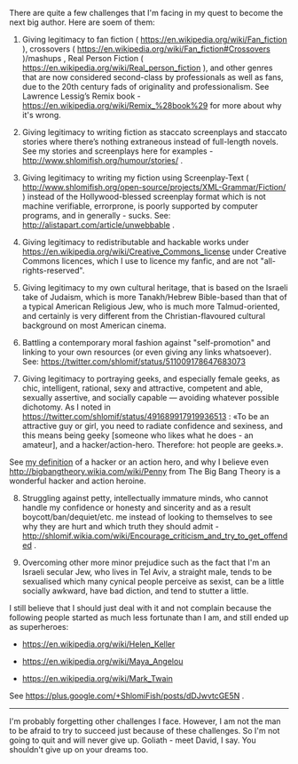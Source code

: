 There are quite a few challenges that I'm facing in my quest to become the next big author.
Here are soem of them:

1) Giving legitimacy to fan fiction ( https://en.wikipedia.org/wiki/Fan_fiction ),
crossovers ( https://en.wikipedia.org/wiki/Fan_fiction#Crossovers )/mashups , Real
Person Fiction ( https://en.wikipedia.org/wiki/Real_person_fiction ), and other genres that
are now considered second-class by professionals as well as fans, due to the 20th
century fads of originality and professionalism. See Lawrence Lessig’s Remix book -
https://en.wikipedia.org/wiki/Remix_%28book%29 for more about why it's wrong.

2) Giving legitimacy to writing fiction as staccato screenplays and staccato
stories where there’s nothing extraneous instead of full-length novels. See
my stories and screenplays here for examples -
http://www.shlomifish.org/humour/stories/ .

3) Giving legitimacy to writing my fiction using Screenplay-Text (
http://www.shlomifish.org/open-source/projects/XML-Grammar/Fiction/ ) instead of
the Hollywood-blessed screenplay format which is not machine verifiable,
errorprone, is poorly supported by computer programs, and in generally - sucks.
See: http://alistapart.com/article/unwebbable .

4) Giving legitimacy to redistributable and hackable works under
https://en.wikipedia.org/wiki/Creative_Commons_license 
under Creative Commons licences, which I use to licence my fanfic, and are not
"all-rights-reserved".

5) Giving legitimacy to my own cultural heritage, that is based on the Israeli
take of Judaism, which is more Tanakh/Hebrew Bible-based than that of a typical
American Religious Jew, who is much more Talmud-oriented, and certainly is
very different from the Christian-flavoured cultural background on most
American cinema.

6) Battling a contemporary moral fashion against "self-promotion" and linking
to your own resources (or even giving any links whatsoever). See:
https://twitter.com/shlomif/status/511009178647683073

7) Giving legitimacy to portraying geeks, and especially female geeks, as
chic, intelligent, rational, sexy and attractive, competent and able, sexually
assertive, and socially capable — avoiding whatever possible dichotomy. As I
noted in https://twitter.com/shlomif/status/491689917919936513 : «To be an
attractive guy or girl, you need to radiate confidence and sexiness, and
this means being geeky [someone who likes what he does - an amateur], and
a hacker/action-hero. Therefore: hot people are geeks.».

See 
[my definition](http://www.shlomifish.org/philosophy/philosophy/putting-all-cards-on-the-table-2013/#david_and_goliath)
of a hacker or an action hero, and why I believe even
http://bigbangtheory.wikia.com/wiki/Penny from The Big Bang Theory is a
wonderful hacker and action heroine.

8) Struggling against petty, intellectually immature minds, who cannot handle
my confidence or honesty and sincerity and as a result boycott/ban/dequiet/etc.
me instead of looking to themselves to see why they are hurt and which truth
they should admit - http://shlomif.wikia.com/wiki/Encourage_criticism_and_try_to_get_offended .

9) Overcoming other more minor prejudice such as the fact that I'm an Israeli
secular Jew, who lives in Tel Aviv, a straight male, tends to be sexualised
which many cynical people perceive as sexist, can be a little socially awkward,
have bad diction, and tend to stutter a little.

I still believe that I should just deal with it and not complain because the
following people started as much less fortunate than I am, and still ended up
as superheroes:

* https://en.wikipedia.org/wiki/Helen_Keller

* https://en.wikipedia.org/wiki/Maya_Angelou

* https://en.wikipedia.org/wiki/Mark_Twain

See https://plus.google.com/+ShlomiFish/posts/dDJwvtcGE5N .

-------------

I'm probably forgetting other challenges I face. However, I am not the man to
be afraid to try to succeed just because of these challenges. So I'm not going
to quit and will never give up. Goliath - meet David, I say. You shouldn't give
up on your dreams too.

